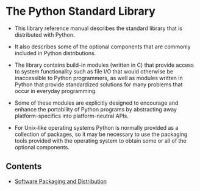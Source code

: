 # The Python Standard Library

- This library reference manual describes the standard library that is distributed with Python.

- It also describes some of the optional components that are commonly included in Python distributions.

- The library contains build-in modules (written in C) that provide access to system functionality such as file I/O that would otherwise be inaccessible to Python programmers, as well as modules written in Python that provide standardized solutions for many problems that occur in everyday programming.

- Some of these modules are explicitly designed to encourage and enhance the portability of Python programs by abstracting away platform-specifics into platform-neutral APIs.

- For Unix-like operating systems Python is normally provided as a collection of packages, so it may be necessary to use the packaging tools provided with the operating system to obtain some or all of the optional components.

## Contents

- [Software Packaging and Distribution](software-packaging-and-distribution)

